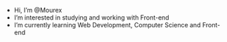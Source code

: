 -  Hi, I’m @Mourex
-  I’m interested in studying and working with Front-end
-  I’m currently learning Web Development, Computer Science and Front-end

<!---
Mourex/Mourex is a ✨ special ✨ repository because its `README.md` (this file) appears on your GitHub profile.
You can click the Preview link to take a look at your changes.
--->
